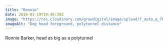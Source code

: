 ```yaml
---
title: "Ronnie"
date: 2018-01-19T19:40:39Z
image: "https://res.cloudinary.com/growdigital/image/upload/f_auto,q_70,w_736/v1544048825/ron-39054992824.jpg"
imageAlt: "Dog head foreground, polytunnel distance"
---
```


Ronnie Barker, head as big as a polytunnel
